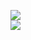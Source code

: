 [![](https://img.shields.io/badge/Made%20With-Github%20Spray-lightgrey.svg?style=for-the-badge&logo=github)](https://github.com/Annihil/github-spray#18021)  
[![](https://i.imgur.com/2DrTn0Z.gif)](https://github.com/Annihil/github-spray)